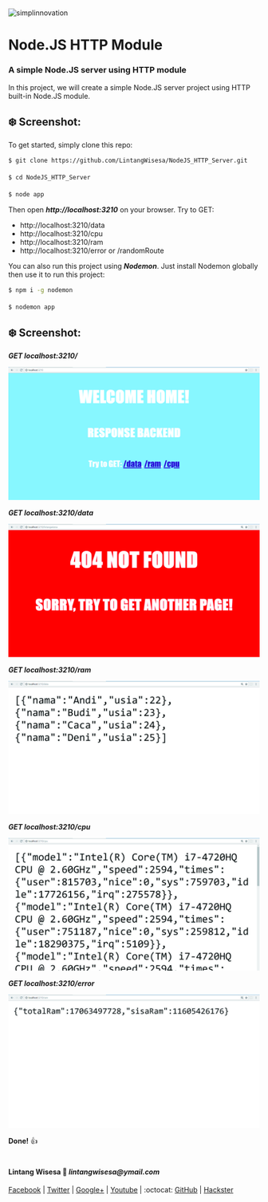 #

![simplinnovation](https://4.bp.blogspot.com/-f7YxPyqHAzY/WJ6VnkvE0SI/AAAAAAAADTQ/0tDQPTrVrtMAFT-q-1-3ktUQT5Il9FGdQCLcB/s350/simpLINnovation1a.png)

# __Node.JS HTTP Module__

### A simple Node.JS server using HTTP module 

In this project, we will create a simple Node.JS server project using HTTP built-in Node.JS module. 

## __:snowflake: Screenshot:__

To get started, simply clone this repo:

```bash
$ git clone https://github.com/LintangWisesa/NodeJS_HTTP_Server.git

$ cd NodeJS_HTTP_Server

$ node app
```

Then open __*http://localhost:3210*__ on your browser. Try to GET:
- http://localhost:3210/data
- http://localhost:3210/cpu
- http://localhost:3210/ram
- http://localhost:3210/error or /randomRoute

You can also run this project using __*Nodemon*__. Just install Nodemon globally then use it to run this project:

```bash
$ npm i -g nodemon

$ nodemon app
```

## __:snowflake: Screenshot:__

__*GET localhost:3210/*__

![welcome](./a.jpg)

__*GET localhost:3210/data*__

![/data](./b.jpg)

__*GET localhost:3210/ram*__

![/ram](./c.jpg)

__*GET localhost:3210/cpu*__

![/cpu](./d.jpg)

__*GET localhost:3210/error*__

![/error](./e.jpg)

__Done!__ :thumbsup:

#

#### Lintang Wisesa :love_letter: _lintangwisesa@ymail.com_

[Facebook](https://www.facebook.com/lintangbagus) |
[Twitter](https://twitter.com/Lintang_Wisesa) |
[Google+](https://plus.google.com/u/0/+LintangWisesa1) |
[Youtube](https://www.youtube.com/user/lintangbagus) | 
:octocat: [GitHub](https://github.com/LintangWisesa) |
[Hackster](https://www.hackster.io/lintangwisesa)